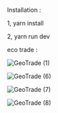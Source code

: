 Installation :

1, yarn install 

2, yarn run dev



eco trade :

![GeoTrade (1)](https://github.com/s2ahil/EcoTrade/assets/101473078/02b30c4d-0aed-42cf-af97-4c16aed41d2e)

![GeoTrade (6)](https://github.com/s2ahil/EcoTrade/assets/101473078/ffe588d6-83b6-449f-a90c-f90f746cbb55)

![GeoTrade (7)](https://github.com/s2ahil/EcoTrade/assets/101473078/66310562-f838-4839-8004-125c4f759341)

![GeoTrade (8)](https://github.com/s2ahil/EcoTrade/assets/101473078/ebcbd68d-7f02-4bc2-83c1-14a493e16fa8)




